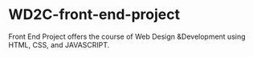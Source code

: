 # WD2C-front-end-project
Front End Project offers the course of Web Design &Development using HTML, CSS, and JAVASCRIPT.
